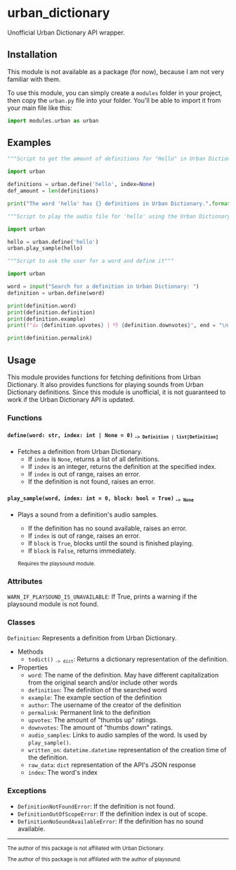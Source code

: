 # urban_dictionary
Unofficial Urban Dictionary API wrapper.

## Installation
This module is not available as a package (for now), because I am not very familiar with them.


To use this module, you can simply create a `modules` folder in your project, then copy the `urban.py` file into your folder. You'll be able to import it from your main file like this:
```py
import modules.urban as urban
```


## Examples

```py
"""Script to get the amount of definitions for "Hello" in Urban Dictionary"""

import urban

definitions = urban.define('hello', index=None)
def_amount = len(definitions)

print("The word 'hello' has {} definitions in Urban Dictionary.".format(def_amount))
```

```py
"""Script to play the audio file for 'hello' using the Urban Dictionary API"""

import urban

hello = urban.define('hello')
urban.play_sample(hello)
```

```py
"""Script to ask the user for a word and define it"""

import urban

word = input("Search for a definition in Urban Dictionary: ")
definition = urban.define(word)

print(definition.word)
print(definition.definition)
print(definition.example)
print(f"👍 {definition.upvotes} | 👎 {definition.downvotes}", end = "\n" * 2)

print(definition.permalink)
```


## Usage

This module provides functions for fetching definitions from Urban Dictionary.
It also provides functions for playing sounds from Urban Dictionary definitions.
Since this module is unofficial, it is not guaranteed to work if the Urban Dictionary API is updated.

### Functions

#### `define(word: str, index: int | None = 0)` <sub>`-> Definition | list[Definition]`</sub>
- Fetches a definition from Urban Dictionary.
  * If `index` is `None`, returns a list of all definitions.
  * If `index` is an integer, returns the definition at the specified index.
  * If `index` is out of range, raises an error.
  * If the definition is not found, raises an error.
        
#### `play_sample(word, index: int = 0, block: bool = True)` <sub>`-> None`</sub>
- Plays a sound from a definition's audio samples.
  * If the definition has no sound available, raises an error.
  * If `index` is out of range, raises an error.
  * If `block` is `True`, blocks until the sound is finished playing.
  * If `block` is `False`, returns immediately.
  
  <sub>Requires the playsound module.</sub>
    
    
### Attributes

`WARN_IF_PLAYSOUND_IS_UNAVAILABLE`: If True, prints a warning if the playsound module is not found.


### Classes

`Definition`: Represents a definition from Urban Dictionary.
- Methods
  * `todict()` <sub>`-> dict`</sub>: Returns a dictionary representation of the definition.
- Properties
  * `word`: The name of the definition. May have different capitalization from the original search and/or include other words
  * `definition`: The definition of the searched word
  * `example`: The example section of the definition
  * `author`: The username of the creator of the definition
  * `permalink`: Permanent link to the definition
  * `upvotes`: The amount of "thumbs up" ratings.
  * `downvotes`: The amount of "thumbs down" ratings.
  * `audio_samples`: Links to audio samples of the word. Is used by `play_sample()`.
  * `written_on`: `datetime.datetime` representation of the creation time of the definition.
  * `raw_data`: `dict` representation of the API's JSON response
  * `index`: The word's index

    
### Exceptions

- `DefinitionNotFoundError`:         If the definition is not found.
- `DefinitionOutOfScopeError`:       If the definition index is out of scope.
- `DefinitionNoSoundAvailableError`: If the definition has no sound available.

----------------------------------------------------------------------------------------

<sub>

The author of this package is not affiliated with Urban Dictionary.

The author of this package is not affiliated with the author of playsound.

</sub>
